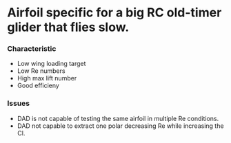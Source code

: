 # Airfoil specific for a big RC old-timer glider that flies slow.

### Characteristic
* Low wing loading target
* Low Re numbers
* High max lift number
* Good efficieny

### Issues
* DAD is not capable of testing the same airfoil in multiple Re conditions.
* DAD not capable to extract one polar decreasing Re while increasing the Cl.
